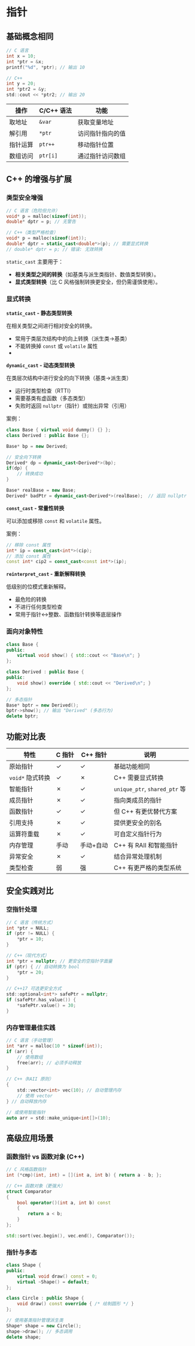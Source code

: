 # 指针

## 基础概念相同
```c
// C 语言
int x = 10;
int *ptr = &x;
printf("%d", *ptr); // 输出 10

// C++
int y = 20;
int *ptr2 = &y;
std::cout << *ptr2; // 输出 20
```

| 操作     | C/C++ 语法 | 功能             |
| -------- | ---------- | ---------------- |
| 取地址   | `&var`     | 获取变量地址     |
| 解引用   | `*ptr`     | 访问指针指向的值 |
| 指针运算 | `ptr++`    | 移动指针位置     |
| 数组访问 | `ptr[i]`   | 通过指针访问数组 |

## C++ 的增强与扩展

### 类型安全增强
```cpp
// C 语言（危险但允许）
void* p = malloc(sizeof(int));
double* dptr = p; // 无警告

// C++（类型严格检查）
void* p = malloc(sizeof(int));
double* dptr = static_cast<double*>(p); // 需要显式转换
// double* dptr = p; // 错误: 无效转换
```

`static_cast` 主要用于：

- **相关类型之间的转换**（如基类与派生类指针、数值类型转换）。
- **显式类型转换**（比 C 风格强制转换更安全，但仍需谨慎使用）。

### 显式转换

**`static_cast` - 静态类型转换**

在相关类型之间进行相对安全的转换。

- 常用于类层次结构中的向上转换（派生类→基类）
- 不能转换掉 `const` 或 `volatile` 属性
- 

**`dynamic_cast` - 动态类型转换**

在类层次结构中进行安全的向下转换（基类→派生类）

- 运行时类型检查（RTTI）
- 需要基类有虚函数（多态类型）
- 失败时返回 `nullptr`（指针）或抛出异常（引用）

案例：

```cpp
class Base { virtual void dummy() {} };
class Derived : public Base {};

Base* bp = new Derived;

// 安全向下转换
Derived* dp = dynamic_cast<Derived*>(bp);
if(dp) {
    // 转换成功
}

Base* realBase = new Base;
Derived* badPtr = dynamic_cast<Derived*>(realBase);  // 返回 nullptr
```





**`const_cast` - 常量性转换**

可以添加或移除 `const` 和 `volatile` 属性。

案例：

```cpp
// 移除 const 属性
int* ip = const_cast<int*>(cip);
// 添加 const 属性
const int* cip2 = const_cast<const int*>(ip);
```



**`reinterpret_cast` - 重新解释转换**

低级别的位模式重新解释。

- 最危险的转换
- 不进行任何类型检查
- 常用于指针↔整数、函数指针转换等底层操作



### 面向对象特性
```cpp
class Base {
public:
    virtual void show() { std::cout << "Base\n"; }
};

class Derived : public Base {
public:
    void show() override { std::cout << "Derived\n"; }
};

// 多态指针
Base* bptr = new Derived();
bptr->show(); // 输出 "Derived" (多态行为)
delete bptr;
```



## 功能对比表

| 特性             | C 指针 | C++ 指针  | 说明                          |
| ---------------- | ------ | --------- | ----------------------------- |
| 原始指针         | ✓      | ✓         | 基础功能相同                  |
| `void*` 隐式转换 | ✓      | ✗         | C++ 需要显式转换              |
| 智能指针         | ✗      | ✓         | `unique_ptr`, `shared_ptr` 等 |
| 成员指针         | ✗      | ✓         | 指向类成员的指针              |
| 函数指针         | ✓      | ✓         | 但 C++ 有更优替代方案         |
| 引用支持         | ✗      | ✓         | 提供更安全的别名              |
| 运算符重载       | ✗      | ✓         | 可自定义指针行为              |
| 内存管理         | 手动   | 手动+自动 | C++ 有 RAII 和智能指针        |
| 异常安全         | ✗      | ✓         | 结合异常处理机制              |
| 类型检查         | 弱     | 强        | C++ 有更严格的类型系统        |

## 安全实践对比

### 空指针处理
```c
// C 语言（传统方式）
int *ptr = NULL;
if (ptr != NULL) {
    *ptr = 10;
}

// C++（现代方式）
int *ptr = nullptr; // 更安全的空指针字面量
if (ptr) { // 自动转换为 bool
    *ptr = 20;
}

// C++17 可选更安全方式
std::optional<int*> safePtr = nullptr;
if (safePtr.has_value()) {
    *safePtr.value() = 30;
}
```

### 内存管理最佳实践
```c
// C 语言（手动管理）
int *arr = malloc(10 * sizeof(int));
if (arr) {
    // 使用数组
    free(arr); // 必须手动释放
}

// C++（RAII 原则）
{
    std::vector<int> vec(10); // 自动管理内存
    // 使用 vector
} // 自动释放内存

// 或使用智能指针
auto arr = std::make_unique<int[]>(10);
```

## 高级应用场景

### 函数指针 vs 函数对象 (C++)
```cpp
// C 风格函数指针
int (*cmp)(int, int) = [](int a, int b) { return a - b; };

// C++ 函数对象（更强大）
struct Comparator
{
    bool operator()(int a, int b) const
    {
        return a < b;
    }
};

std::sort(vec.begin(), vec.end(), Comparator());
```

### 指针与多态
```cpp
class Shape {
public:
    virtual void draw() const = 0;
    virtual ~Shape() = default;
};

class Circle : public Shape {
    void draw() const override { /* 绘制圆形 */ }
};

// 使用基类指针管理派生类
Shape* shape = new Circle();
shape->draw(); // 多态调用
delete shape;
```
